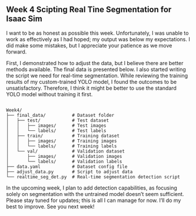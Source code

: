## Week 4 Scipting Real Tine Segmentation for Isaac Sim

I want to be as honest as possible this week. Unfortunately, I was unable to work as effectively as I had hoped; my output was below my expectations. I did make some mistakes, but I appreciate your patience as we move forward.

First, I demonstrated how to adjust the data, but I believe there are better methods available. The final data is presented below. I also started writing the script we need for real-time segmentation. While reviewing the training results of my custom-trained YOLO model, I found the outcomes to be unsatisfactory. Therefore, I think it might be better to use the standard YOLO model without training it first.

```

Week4/
├── final_data/          # Dataset folder
│   ├── test/            # Test dataset
│   │   ├── images/      # Test images
│   │   └── labels/      # Test labels
│   ├── train/           # Training dataset
│   │   ├── images/      # Training images
│   │   └── labels/      # Training labels
│   └── val/             # Validation dataset
│       ├── images/      # Validation images
│       └── labels/      # Validation labels
├── data.yaml            # Dataset config file
├── adjust_data.py       # Script to adjust data
└── realtime_seg_det.py  # Real-time segmentation detection script

```


In the upcoming week, I plan to add detection capabilities, as focusing solely on segmentation with the untrained model doesn’t seem sufficient. Please stay tuned for updates; this is all I can manage for now. I’ll do my best to improve. See you next week!

